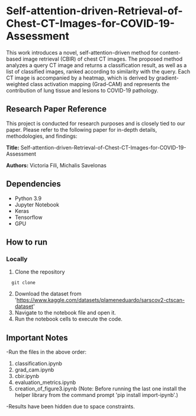 # Self-attention-driven-Retrieval-of-Chest-CT-Images-for-COVID-19-Assessment

This work introduces a novel, self-attention-driven method for content-based image retrieval (CBIR) of chest CT images. The proposed method analyzes a query CT image and returns a classification result, as well as a list of classified images, ranked according to similarity with the query. Each CT image is accompanied by a heatmap, which is derived by gradient-weighted class activation mapping (Grad-CAM) and represents the contribution of lung tissue and lesions to COVID-19 pathology.

## Research Paper Reference

This project is conducted for research purposes and is closely tied to our paper. Please refer to the following paper for in-depth details, methodologies, and findings:

**Title:** Self-attention-driven-Retrieval-of-Chest-CT-Images-for-COVID-19-Assessment

**Authors:** Victoria Fili, Michalis Savelonas

## Dependencies

- Python 3.9
- Jupyter Notebook
- Keras
- Tensorflow
- GPU

## How to run 
### Locally

1. Clone the repository

```shell
  git clone 
```
2. Download the dataset from 'https://www.kaggle.com/datasets/plameneduardo/sarscov2-ctscan-dataset'
3. Navigate to the notebook file and open it.
4. Run the notebook cells to execute the code.

## Important Notes
-Run the files in the above order:
  1. classification.ipynb
  2. grad_cam.ipynb
  3. cbir.ipynb
  4. evaluation_metrics.ipynb
  5. creation_of_figure3.ipynb (Note: Before running the last one install the helper library from the command prompt 'pip install import-ipynb'.)

-Results have been hidden due to space constraints.
